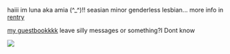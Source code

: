 haiii im luna aka amia (^_^)!! seasian minor genderless lesbian... more info in [rentry](https://rentry.co/jealousy)

[my guestbookkkk](https://amia.123guestbook.com/#) leave silly messages or something?I Dont know

![](https://media.discordapp.net/attachments/944928022329450549/1064167167530106942/IMG_0691.png?width=1440&height=280)
